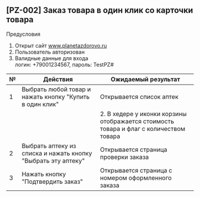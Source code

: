 ## [PZ-002] Заказ товара в один клик со карточки товара

Предусловия
1. Открыт сайт www.planetazdorovo.ru 
2. Пользователь авторизован
3. Валидные данные для входа  
логин: +79001234567, пароль: TestPZ#

|№| Действия | Ожидаемый результат |
|---|----|----|
|1| Выбрать любой товар и нажать кнопку "Купить в один клик"  | Открывается список аптек |
| | |2. В хедере у иконки корзины отображается стоимость товара и флаг с количеством товара|
|2| Выбрать аптеку из списка и нажать кнопку "Выбрать эту аптеку" |Открывается страница проверки заказа|
|3| Нажать кнопку "Подтвердить заказ"|Открывается страница с номером оформленного заказа|
